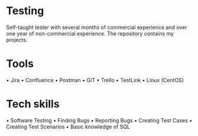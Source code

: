# Testing
Self-taught tester with several months of commercial experience and over one year of non-commercial experience. The repository contains my projects.

# Tools 
• Jira
• Confluence 
• Postman 
• GIT
• Trello 
• TestLink
• Linux (CentOS) 


# Tech skills 
• Software Testing
• Finding Bugs
• Reporting Bugs
• Creating Test Cases 
• Creating Test Scenarios
• Basic knowledge of SQL 
